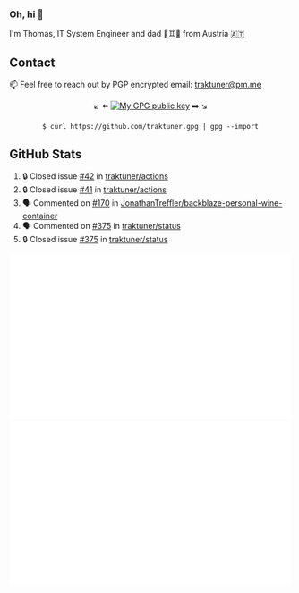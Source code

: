 ### Oh, hi 👋

I'm Thomas, IT System Engineer and dad 👶♊️👶 from Austria 🇦🇹

<!--
**traktuner/traktuner** is a ✨ _special_ ✨ repository because its `README.md` (this file) appears on your GitHub profile.

Here are some ideas to get you started:

- 🔭 I’m currently working on ...
- 🌱 I’m currently learning ...
- 👯 I’m looking to collaborate on ...
- 🤔 I’m looking for help with ...
- 💬 Ask me about ...
- 📫 How to reach me: ...
- 😄 Pronouns: ...
- ⚡ Fun fact: ...
-->

## Contact
📫 Feel free to reach out by PGP encrypted email:
traktuner@pm.me

<div align="center" markdown="1">

↙️ ⬅️ [![My GPG public key](https://img.shields.io/badge/PGP%20public%20key-6D4AFF?style=for-the-badge)](https://github.com/traktuner.gpg) ➡️ ↘️

```shell
$ curl https://github.com/traktuner.gpg | gpg --import
```

</div>

## GitHub Stats
<!--START_SECTION:activity-->
1. 🔒 Closed issue [#42](https://github.com/traktuner/actions/issues/42) in [traktuner/actions](https://github.com/traktuner/actions)
2. 🔒 Closed issue [#41](https://github.com/traktuner/actions/issues/41) in [traktuner/actions](https://github.com/traktuner/actions)
3. 🗣 Commented on [#170](https://github.com/JonathanTreffler/backblaze-personal-wine-container/issues/170#issuecomment-2165357590) in [JonathanTreffler/backblaze-personal-wine-container](https://github.com/JonathanTreffler/backblaze-personal-wine-container)
4. 🗣 Commented on [#375](https://github.com/traktuner/status/issues/375#issuecomment-2164316185) in [traktuner/status](https://github.com/traktuner/status)
5. 🔒 Closed issue [#375](https://github.com/traktuner/status/issues/375) in [traktuner/status](https://github.com/traktuner/status)
<!--END_SECTION:activity-->

![](https://github.com/traktuner/traktuner/blob/master/generated/overview.svg)
![](https://github.com/traktuner/traktuner/blob/master/generated/languages.svg)
